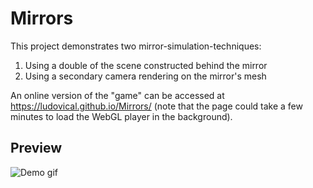 # Mirrors
This project demonstrates two mirror-simulation-techniques:
1. Using a double of the scene constructed behind the mirror
2. Using a secondary camera rendering on the mirror's mesh

An online version of the "game" can be accessed at https://ludovical.github.io/Mirrors/
(note that the page could take a few minutes to load the WebGL player in the background).

## Preview
![Demo gif](https://github.com/LudovicAL/Mirrors/blob/main/Demo.gif?raw=true)
